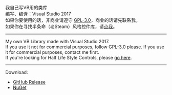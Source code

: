 我自己写VB用的类库  
编写、编译：Visual Studio 2017  
如果你要使用的话，非商业请遵守 [GPL-3.0](https://github.com/gordonwalkedby/Walkedbys_Library/blob/master/LICENSE)，商业的话请先联系我。  
如果你在寻找半条命（老Steam）风格控件库，请[点我](https://github.com/gordonwalkedby/Walkedbys_Library/blob/master/WL/HLControl/README.md)。

----

My own VB Library made with Visual Studio 2017.  
If you use it not for commercial purposes, follow [GPL-3.0](https://github.com/gordonwalkedby/Walkedbys_Library/blob/master/LICENSE) please. If you use it for commercial purposes, contact me first.  
If you're looking for Half Life Style Controls, please [go here](https://github.com/gordonwalkedby/Walkedbys_Library/blob/master/WL/HLControl/README.md).  

----

Download: 

- [GitHub Release](https://github.com/gordonwalkedby/Walkedbys_Library/releases)
- [NuGet](https://www.nuget.org/packages/WL/)

